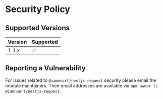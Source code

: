 # Security Policy

## Supported Versions

| Version | Supported          |
| ------- | ------------------ |
| 1.1.x   | :white_check_mark: |

## Reporting a Vulnerability

For issues related to `@iamnnort/nestjs-request` security please email the module maintainers. Their email addresses are available via `npm owner ls @iamnnort/nestjs-request`.
